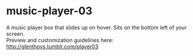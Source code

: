 # music-player-03
A music player box that slides up on hover. Sits on the bottom left of your screen.\
Preview and customization guidelines here: http://glenthpvs.tumblr.com/player03

